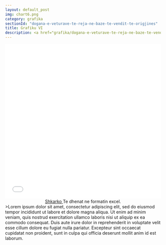 ```yaml
---
layout: default_post
img: chart6.png
category: grafika
sectionId: "dogana-e-veturave-te-reja-ne-baze-te-vendit-te-origjines"
title: Grafiku VI
description: <a href="grafika/dogana-e-veturave-te-reja-ne-baze-te-vendit-te-origjines.html">Ky grafikon </a>paraqet doganen e veturave te reja ne baze te vendit te origjines.<br>Lorem ipsum dolor sit amet, consectetur adipiscing elit, sed do eiusmod tempor incididunt ut labore et dolore magna aliqua. Ut enim ad minim veniam, quis nostrud exercitation ullamco laboris nisi ut aliquip ex ea commodo consequat.
---
```


<iframe class="highcharts-iframe" src="//cloud.highcharts.com/embed/uduteb" style="border: 0; width: 100%; height: 500px">&nbsp;</iframe>
<div align="center"><a class="btn orange" href="{{ site.baseurl }}/excel_files/te_dhenat_e_grafikave.xlsx"> Shkarko </a> Te dhenat ne formatin excel.</div>
>Lorem ipsum dolor sit amet, consectetur adipiscing elit, sed do eiusmod tempor incididunt ut labore et dolore magna aliqua. Ut enim ad minim veniam, quis nostrud exercitation ullamco laboris nisi ut aliquip ex ea commodo consequat. Duis aute irure dolor in reprehenderit in voluptate velit esse cillum dolore eu fugiat nulla pariatur. Excepteur sint occaecat cupidatat non proident, sunt in culpa qui officia deserunt mollit anim id est laborum.
